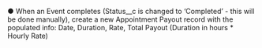 ● When an Event completes (Status__c is changed to ‘Completed’ - this will be done
manually), create a new Appointment Payout record with the populated info: Date,
Duration, Rate, Total Payout (Duration in hours * Hourly Rate)

